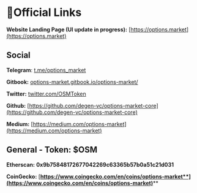# 🔗Official Links

**Website Landing Page (UI update in progress):** [https://options.market](https://options.market)

## Social

**Telegram**: [t.me/options\_market](https://t.me/options\_market)

**Gitbook:** [options-market.gitbook.io/options-market/](https://options-market.gitbook.io/options-market/)

**Twitter:** [twitter.com/OSMToken](https://twitter.com/OSMToken)

**Github:** [https://github.com/degen-vc/options-market-core](https://github.com/degen-vc/options-market-core)

**Medium:** [https://medium.com/options-market](https://medium.com/options-market)

## General - Token: $OSM

**Etherscan:** **0x9b75848172677042269c63365b57b0a51c21d031**

**CoinGecko:** [**https://www.coingecko.com/en/coins/options-market**](https://www.coingecko.com/en/coins/options-market)****
